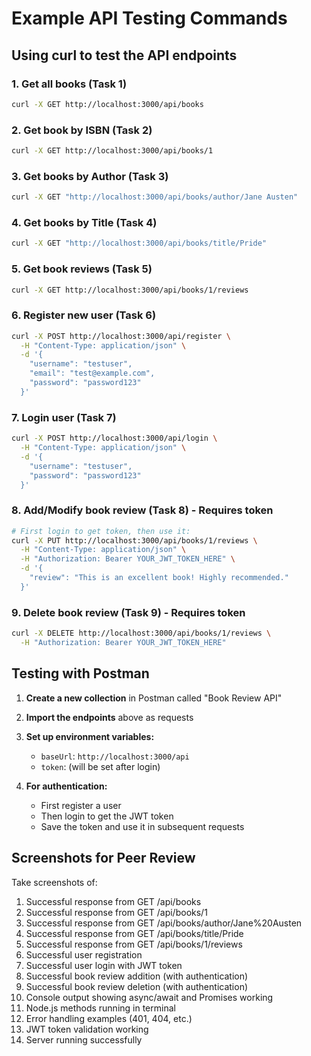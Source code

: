 # Example API Testing Commands

## Using curl to test the API endpoints

### 1. Get all books (Task 1)
```bash
curl -X GET http://localhost:3000/api/books
```

### 2. Get book by ISBN (Task 2)
```bash
curl -X GET http://localhost:3000/api/books/1
```

### 3. Get books by Author (Task 3)
```bash
curl -X GET "http://localhost:3000/api/books/author/Jane Austen"
```

### 4. Get books by Title (Task 4)
```bash
curl -X GET "http://localhost:3000/api/books/title/Pride"
```

### 5. Get book reviews (Task 5)
```bash
curl -X GET http://localhost:3000/api/books/1/reviews
```

### 6. Register new user (Task 6)
```bash
curl -X POST http://localhost:3000/api/register \
  -H "Content-Type: application/json" \
  -d '{
    "username": "testuser",
    "email": "test@example.com",
    "password": "password123"
  }'
```

### 7. Login user (Task 7)
```bash
curl -X POST http://localhost:3000/api/login \
  -H "Content-Type: application/json" \
  -d '{
    "username": "testuser",
    "password": "password123"
  }'
```

### 8. Add/Modify book review (Task 8) - Requires token
```bash
# First login to get token, then use it:
curl -X PUT http://localhost:3000/api/books/1/reviews \
  -H "Content-Type: application/json" \
  -H "Authorization: Bearer YOUR_JWT_TOKEN_HERE" \
  -d '{
    "review": "This is an excellent book! Highly recommended."
  }'
```

### 9. Delete book review (Task 9) - Requires token
```bash
curl -X DELETE http://localhost:3000/api/books/1/reviews \
  -H "Authorization: Bearer YOUR_JWT_TOKEN_HERE"
```

## Testing with Postman

1. **Create a new collection** in Postman called "Book Review API"

2. **Import the endpoints** above as requests

3. **Set up environment variables:**
   - `baseUrl`: `http://localhost:3000/api`
   - `token`: (will be set after login)

4. **For authentication:**
   - First register a user
   - Then login to get the JWT token
   - Save the token and use it in subsequent requests

## Screenshots for Peer Review

Take screenshots of:
1. Successful response from GET /api/books
2. Successful response from GET /api/books/1
3. Successful response from GET /api/books/author/Jane%20Austen
4. Successful response from GET /api/books/title/Pride
5. Successful response from GET /api/books/1/reviews
6. Successful user registration
7. Successful user login with JWT token
8. Successful book review addition (with authentication)
9. Successful book review deletion (with authentication)
10. Console output showing async/await and Promises working
11. Node.js methods running in terminal
12. Error handling examples (401, 404, etc.)
13. JWT token validation working
14. Server running successfully
